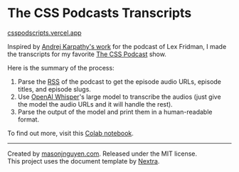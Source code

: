 # The CSS Podcasts Transcripts

[csspodscripts.vercel.app](https://csspodscripts.vercel.app)

Inspired by [Andrej Karpathy's work](https://karpathy.ai/lexicap) for the podcast of Lex Fridman, I made the transcripts for my favorite [The CSS Podcast](https://pod.link/thecsspodcast) show.

Here is the summary of the process:

1. Parse the [RSS](https://thecsspodcast.libsyn.com/rss) of the podcast to get the episode audio URLs, episode titles, and episode slugs.
2. Use [OpenAI Whisper](https://github.com/openai/whisper)'s large model to transcribe the audios (just give the model the audio URLs and it will handle the rest).
3. Parse the output of the model and print them in a human-readable format. 

To find out more, visit this [Colab notebook](google.com).


---


Created by [masonjnguyen.com](https://masonjnguyen.com). Released under the MIT license.  
This project uses the document template by [Nextra](https://nextra.vercel.app).
